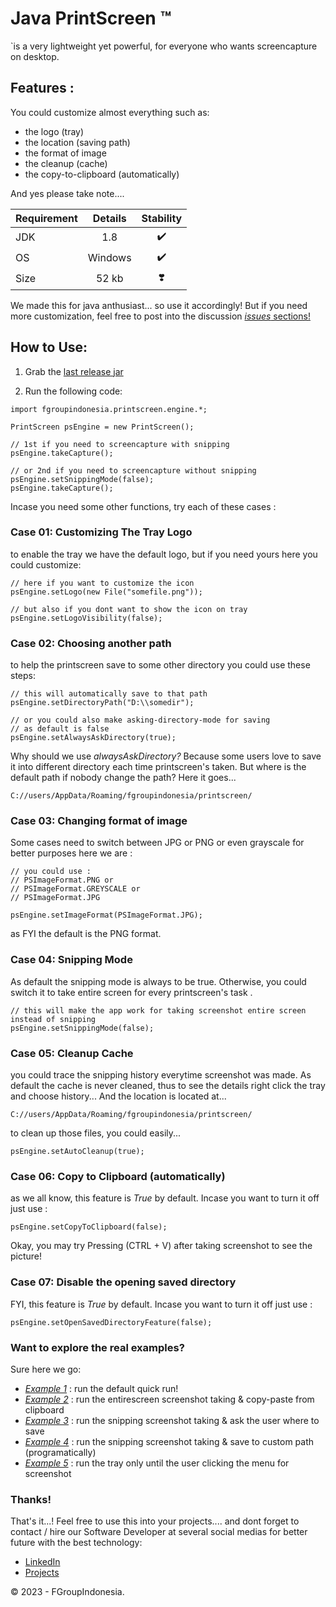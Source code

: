 
# Java PrintScreen ™

`is a very lightweight yet powerful, for everyone who wants screencapture on desktop.

## Features :
You could customize almost everything such as:
- the logo (tray)
- the location (saving path)
- the format of image
- the cleanup (cache)
- the copy-to-clipboard (automatically)

And yes please take note....

| Requirement   | Details       | Stability 				|
| ------------- |:-------------:| :-----------------------:	|
| JDK	       	| 1.8 			| :heavy_check_mark: 		|
| OS      		| Windows      	| :heavy_check_mark: 		|
| Size			| 52 kb      	| :heavy_heart_exclamation: |

We made this for java anthusiast... so use it accordingly! But if you need more customization, feel free to post into the discussion [*issues* sections!](https://github.com/fgroupindonesia/printscreen/issues)



## How to Use:

1) Grab the [last release jar](https://github.com/fgroupindonesia/printscreen/releases) 

2) Run the following code:

```
import fgroupindonesia.printscreen.engine.*;

PrintScreen psEngine = new PrintScreen();

// 1st if you need to screencapture with snipping
psEngine.takeCapture();

// or 2nd if you need to screencapture without snipping
psEngine.setSnippingMode(false);
psEngine.takeCapture();
```

Incase you need some other functions, try each of these cases :

### Case 01: Customizing The Tray Logo
to enable the tray we have the default logo, but if you need yours here you could customize:

```
// here if you want to customize the icon
psEngine.setLogo(new File("somefile.png"));

// but also if you dont want to show the icon on tray
psEngine.setLogoVisibility(false);
```

### Case 02: Choosing another path
to help the printscreen save to some other directory you could use these steps:

```
// this will automatically save to that path
psEngine.setDirectoryPath("D:\\somedir");

// or you could also make asking-directory-mode for saving
// as default is false
psEngine.setAlwaysAskDirectory(true);

```

Why should we use *alwaysAskDirectory?* Because some users love to save it into different directory each time printscreen's taken. But where is the default path if nobody change the path?
Here it goes...

``` 
C://users/AppData/Roaming/fgroupindonesia/printscreen/
```

### Case 03: Changing format of image
Some cases need to switch between JPG or PNG or even grayscale for better purposes here we are :

```
// you could use : 
// PSImageFormat.PNG or 
// PSImageFormat.GREYSCALE or
// PSImageFormat.JPG

psEngine.setImageFormat(PSImageFormat.JPG);

```

as FYI the default is the PNG format.

### Case 04: Snipping Mode

As default the snipping mode is always to be true. Otherwise, you could switch it to take entire screen for every printscreen's task .
``` 
// this will make the app work for taking screenshot entire screen instead of snipping
psEngine.setSnippingMode(false);
```

### Case 05: Cleanup Cache
you could trace the snipping history everytime screenshot was made. As default the cache is never cleaned, thus to see the details right click the tray and choose history... And the location is located at...

``` 
C://users/AppData/Roaming/fgroupindonesia/printscreen/
```

to clean up those files, you could easily...
``` 
psEngine.setAutoCleanup(true);
```

### Case 06: Copy to Clipboard (automatically)
as we all know, this feature is *True* by default. Incase you want to turn it off just use :

```
psEngine.setCopyToClipboard(false);
```

Okay, you may try Pressing (CTRL + V) after taking screenshot to see the picture!


### Case 07: Disable the opening saved directory 
FYI, this feature is *True* by default. Incase you want to turn it off just use :

```
psEngine.setOpenSavedDirectoryFeature(false);
```



### Want to explore the real examples?
Sure here we go:
- [*Example 1*](src/fgroupindonesia/printscreen/examples/Example1.java) : run the default quick run!
- [*Example 2*](src/fgroupindonesia/printscreen/examples/Example2.java) : run the entirescreen screenshot taking & copy-paste from clipboard
- [*Example 3*](src/fgroupindonesia/printscreen/examples/Example3.java) : run the snipping screenshot taking & ask the user where to save
- [*Example 4*](src/fgroupindonesia/printscreen/examples/Example4.java) : run the snipping screenshot taking & save to custom path (programatically)
- [*Example 5*](src/fgroupindonesia/printscreen/examples/Example5.java) : run the tray only until the user clicking the menu for screenshot


### Thanks!

That's it...! Feel free to use this into your projects.... and dont forget to contact / hire our Software Developer at several social medias for better future with the best technology:

- [LinkedIn](https://id.linkedin.com/in/gumuruh)
- [Projects](https://projects.co.id/public/browse_users/view/250512/gumuruh)

© 2023 - FGroupIndonesia.